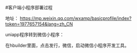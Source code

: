 #客户端小程序部署过程

地址：
https://mp.weixin.qq.com/wxamp/basicprofile/index?token=1977657154&lang=zh_CN




uniapp程序转到微信小程序：

在hbuilder里面，点击发行，微信，启动微信小程序开发工具。